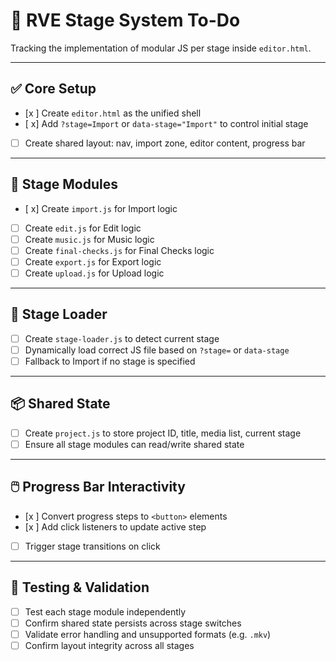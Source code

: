 # 🧠 RVE Stage System To-Do

Tracking the implementation of modular JS per stage inside `editor.html`.

---

## ✅ Core Setup
- [x ] Create `editor.html` as the unified shell
- [ x] Add `?stage=Import` or `data-stage="Import"` to control initial stage
- [ ] Create shared layout: nav, import zone, editor content, progress bar

---

## 🧩 Stage Modules
- [ x] Create `import.js` for Import logic
- [ ] Create `edit.js` for Edit logic
- [ ] Create `music.js` for Music logic
- [ ] Create `final-checks.js` for Final Checks logic
- [ ] Create `export.js` for Export logic
- [ ] Create `upload.js` for Upload logic

---

## 🔄 Stage Loader
- [ ] Create `stage-loader.js` to detect current stage
- [ ] Dynamically load correct JS file based on `?stage=` or `data-stage`
- [ ] Fallback to Import if no stage is specified

---

## 📦 Shared State
- [ ] Create `project.js` to store project ID, title, media list, current stage
- [ ] Ensure all stage modules can read/write shared state

---

## 🖱️ Progress Bar Interactivity
- [x ] Convert progress steps to `<button>` elements
- [x ] Add click listeners to update active step
- [ ]  Trigger stage transitions on click

---

## 🧪 Testing & Validation
- [ ] Test each stage module independently
- [ ] Confirm shared state persists across stage switches
- [ ] Validate error handling and unsupported formats (e.g. `.mkv`)
- [ ] Confirm layout integrity across all stages
